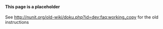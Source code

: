 #### This page is a placeholder

See http://nunit.org/old-wiki/doku.php?id=dev:faq:working_copy for the old instructions